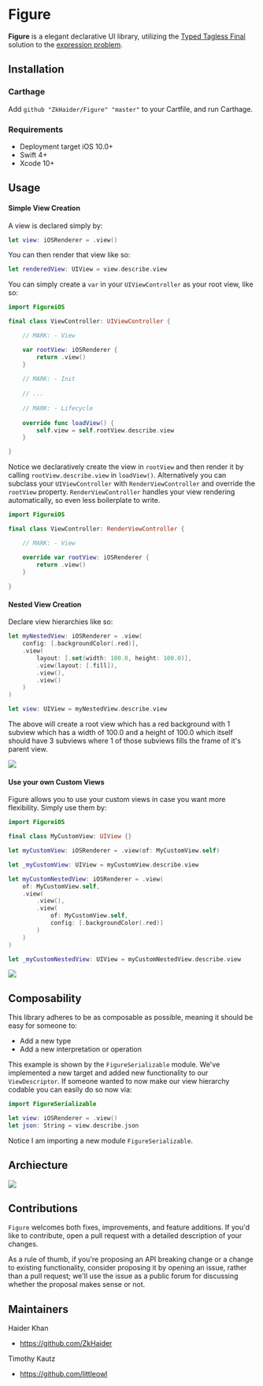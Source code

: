 

#  Figure

**Figure** is a elegant declarative UI library, utilizing the [Typed Tagless Final](http://okmij.org/ftp/tagless-final/index.html) solution to the [expression problem](https://www.dotconferences.com/2018/01/brandon-kase-finally-solving-the-expression-problem).

## Installation 

### Carthage 

Add `github "ZkHaider/Figure" "master"` to your Cartfile, and run Carthage. 

### Requirements

- Deployment target iOS 10.0+
- Swift 4+
- Xcode 10+

## Usage 

#### Simple View Creation

A view is declared simply by:

```swift 
let view: iOSRenderer = .view()
```

You can then render that view like so:

```swift 
let renderedView: UIView = view.describe.view
```

You can simply create a `var` in your `UIViewController` as your root view, like so:

```swift 
import FigureiOS

final class ViewController: UIViewController {

    // MARK: - View 

    var rootView: iOSRenderer {
        return .view()
    }
    
    // MARK: - Init
    
    // ...
    
    // MARK: - Lifecycle 
    
    override func loadView() {
        self.view = self.rootView.describe.view
    }

}
```

Notice we declaratively create the view in `rootView` and then render it by calling `rootView.describe.view` in `loadView()`. Alternatively you can subclass your `UIViewController` with `RenderViewController` and override the `rootView` property. `RenderViewController` handles your view rendering automatically, so even less boilerplate to write. 

```swift 
import FigureiOS

final class ViewController: RenderViewController {

    // MARK: - View 

    override var rootView: iOSRenderer {
        return .view()
    }
    
}
```

#### Nested View Creation

Declare view hierarchies like so:

```swift 
let myNestedView: iOSRenderer = .view(
    config: [.backgroundColor(.red)],
    .view(
        layout: [.set(width: 100.0, height: 100.0)],
        .view(layout: [.fill]),
        .view(),
        .view()
    )
)

let view: UIView = myNestedView.describe.view
```

The above will create a root view which has a red background with 1 subview which has a width of 100.0 and a height of 100.0 which itself should have 3 subviews where 1 of those subviews fills the frame of it's parent view. 

<img src="https://github.com/ZkHaider/Figure/blob/master/Resources/view_hierarchy.png" />

#### Use your own Custom Views

Figure allows you to use your custom views in case you want more flexibility. Simply use them by:

```swift 
import FigureiOS

final class MyCustomView: UIView {}

let myCustomView: iOSRenderer = .view(of: MyCustomView.self)

let _myCustomView: UIView = myCustomView.describe.view

let myCustomNestedView: iOSRenderer = .view(
    of: MyCustomView.self,
    .view(
        .view(),
        .view(
            of: MyCustomView.self,
            config: [.backgroundColor(.red)]
        )
    )
)

let _myCustomNestedView: UIView = myCustomNestedView.describe.view
```

<img src="https://github.com/ZkHaider/Figure/blob/master/Resources/custom_view_hierarchy.png" />

## Composability 

This library adheres to be as composable as possible, meaning it should be easy for someone to:

- Add a new type
- Add a new interpretation or operation

This example is shown by the `FigureSerializable` module. We've implemented a new target and added new functionality to our `ViewDescriptor`. If someone wanted to now make our view hierarchy codable you can easily do so now via: 

```swift
import FigureSerializable

let view: iOSRenderer = .view()
let json: String = view.describe.json
```

Notice I am importing a new module `FigureSerializable`.

## Archiecture

<img src="https://github.com/ZkHaider/Figure/blob/master/Resources/figure_architecture.png" />

## Contributions

`Figure` welcomes both fixes, improvements, and feature additions. If you'd like to contribute, open a pull request with a detailed description of your changes. 

As a rule of thumb, if you're proposing an API breaking change or a change to existing functionality, consider proposing it by opening an issue, rather than a pull request; we'll use the issue as a public forum for discussing whether the proposal makes sense or not.

## Maintainers

Haider Khan
- https://github.com/ZkHaider

Timothy Kautz
- https://github.com/littleowl
